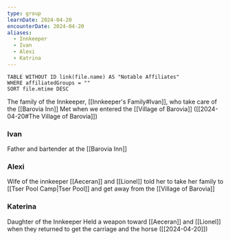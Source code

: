```yaml
---
type: group
learnDate: 2024-04-20
encounterDate: 2024-04-20
aliases:
  - Innkeeper
  - Ivan
  - Alexi
  - Katrina
---
```


```dataview
TABLE WITHOUT ID link(file.name) AS "Notable Affiliates"
WHERE affiliatedGroups = ""
SORT file.mtime DESC
```

The family of the Innkeeper, [[Innkeeper's Family#Ivan]], who take care of the [[Barovia Inn]]
Met when we entered the [[Village of Barovia]] ([[2024-04-20#The Village of Barovia]])

### Ivan
Father and bartender at the [[Barovia Inn]] 
### Alexi
Wife of the innkeeper 
[[Aeceran]] and [[Lionel]] told her to take her family to [[Tser Pool Camp|Tser Pool]] and get away from the [[Village of Barovia]] 
### Katerina
Daughter of the Innkeeper 
Held a weapon toward [[Aeceran]] and [[Lionel]] when they returned to get the carriage and the horse ([[2024-04-20]])
